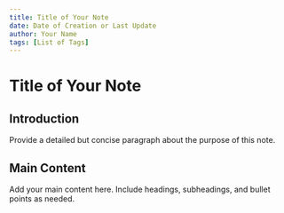 ```yaml
---
title: Title of Your Note
date: Date of Creation or Last Update
author: Your Name
tags: [List of Tags]
---
```


# Title of Your Note

## Introduction

Provide a detailed but concise paragraph about the purpose of this note.

## Main Content

Add your main content here. Include headings, subheadings, and bullet points as needed.
